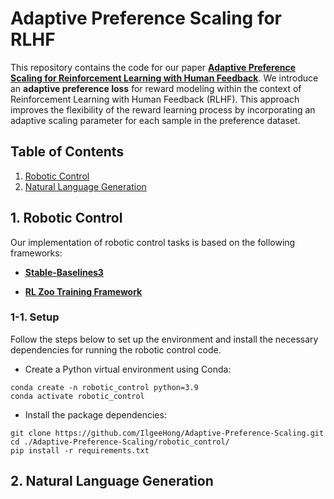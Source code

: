 # Adaptive Preference Scaling for RLHF

This repository contains the code for our paper [**Adaptive Preference Scaling for Reinforcement Learning with Human Feedback**](https://arxiv.org/abs/2406.02764). We introduce an **adaptive preference loss** for reward modeling within the context of Reinforcement Learning with Human Feedback (RLHF). This approach improves the flexibility of the reward learning process by incorporating an adaptive scaling parameter for each sample in the preference dataset.

## Table of Contents

1. [Robotic Control](#1-robotic-control)
2. [Natural Language Generation](#2-natural-language-generation)

## 1. Robotic Control

Our implementation of robotic control tasks is based on the following frameworks:

- [**Stable-Baselines3**](https://github.com/DLR-RM/stable-baselines3)

- [**RL Zoo Training Framework**](https://github.com/DLR-RM/rl-baselines3-zoo)
  
### 1-1. Setup

Follow the steps below to set up the environment and install the necessary dependencies for running the robotic control code.

- Create a Python virtual environment using Conda:

```
conda create -n robotic_control python=3.9
conda activate robotic_control
```

- Install the package dependencies:

```
git clone https://github.com/IlgeeHong/Adaptive-Preference-Scaling.git
cd ./Adaptive-Preference-Scaling/robotic_control/
pip install -r requirements.txt
```

## 2. Natural Language Generation
